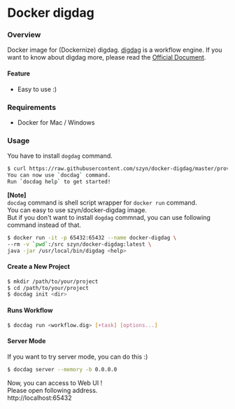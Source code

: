# Docker digdag

### Overview
Docker image for (Dockernize) digdag.
[digdag](http://www.digdag.io/) is a workflow engine.
If you want to know about digdag more, please read the [Official Document](https://docs.digdag.io/).

#### Feature
* Easy to use :)

### Requirements
* Docker for Mac / Windows

### Usage
You have to install `dogdag` command.

```bash
$ curl https://raw.githubusercontent.com/szyn/docker-digdag/master/provision/install | sh
You can now use `docdag` command.
Run `docdag help` to get started!
```

**[Note]**  
`docdag` command is shell script wrapper for `docker run` command.  
You can easy to use szyn/docker-digdag image.  
But if you don't want to install `dogdag` commnad, you can use following command instead of that.
```bash
$ docker run -it -p 65432:65432 --name docker-digdag \
--rm -v `pwd`:/src szyn/docker-digdag:latest \
java -jar /usr/local/bin/digdag <help>
```

#### Create a New Project

```bash
$ mkdir /path/to/your/project
$ cd /path/to/your/project
$ docdag init <dir>
```

#### Runs Workflow

```bash
$ docdag run <workflow.dig> [+task] [options...]
```

#### Server Mode
If you want to try server mode, you can do this :)

```bash
$ docdag server --memory -b 0.0.0.0
```

Now, you can access to Web UI !  
Please open following address.  
http://localhost:65432
